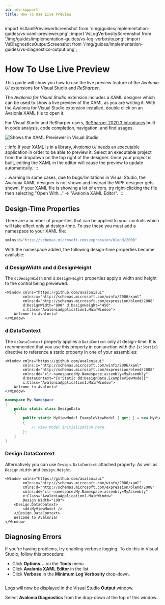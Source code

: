 ```yaml
---
id: ide-support
title: How To Use Live Preview
---
```


import VsXamlPreviewerScreenshot from '/img/guides/implementation-guides/vs-xaml-previewer.png';
import VsLogVerbosityScreenshot from '/img/guides/implementation-guides/vs-log-verbosity.png';
import VsDiagnosticsOutputScreenshot from '/img/guides/implementation-guides/vs-diagnostics-output.png';

# How To Use Live Preview

This guide will show you how to use the live preview feature of the _Avalonia UI_ extensions for Visual Studio and _ReSharper_.

The _Avalonia for Visual Studio_ extension includes a XAML designer which can be used to show a live preview of the XAML as you are writing it. With the Avalonia for Visual Studio extension installed, double click on an Avalonia XAML file to open it.

For Visual Studio and ReSharper users, [ReSharper 2020.3 introduces](https://www.jetbrains.com/resharper/whatsnew/2020-3/#version-2020-3-avalonia-support) built-in code analysis, code completion, navigation, and find usages.

<img src={VsXamlPreviewerScreenshot} alt="Shows the XAML Previewer in Visual Studio"/>

:::info
If your XAML is in a library, _Avalonia UI_ needs an executable application in order to be able to preview it. Select an executable project from the dropdown on the top right of the designer. Once your project is built, editing the XAML in the editor will cause the preview to update automatically.
:::

:::warning
In some cases, due to bugs/limitations in Visual Studio, the Avalonia XAML designer is not shown and instead the WPF designer gets shown. If your XAML file is showing a lot of errors, try right-clicking the file then selecting "Open With..." → "Avalonia XAML Editor".
:::

## Design-Time Properties

There are a number of properties that can be applied to your controls which will take effect only at design-time. To use these you must add a namespace to your XAML file:

```csharp
xmlns:d="http://schemas.microsoft.com/expression/blend/2008"
```

With the namespace added, the following design-time properties become available:

### d:DesignWidth and d:DesignHeight

The `d:DesignWidth` and `d:DesignHeight` properties apply a width and height to the control being previewed.

```markup
<Window xmlns="https://github.com/avaloniaui"
        xmlns:x="http://schemas.microsoft.com/winfx/2006/xaml"
        xmlns:d="http://schemas.microsoft.com/expression/blend/2008"
        d:DesignWidth="800" d:DesignHeight="450"
        x:Class="AvaloniaApplication1.MainWindow">
    Welcome to Avalonia!
</Window>
```

### d:DataContext

The `d:DataContext` property applies a `DataContext` only at design-time. It is recommended that you use this property in conjunction with the `{x:Static}` directive to reference a static property in one of your assemblies:

```markup
<Window xmlns="https://github.com/avaloniaui"
        xmlns:x="http://schemas.microsoft.com/winfx/2006/xaml"
        xmlns:d="http://schemas.microsoft.com/expression/blend/2008"
        xmlns:dd="clr-namespace:My.Namespace;assembly=MyAssembly"
        d:DataContext="{x:Static dd:DesignData.ExampleViewModel}"
        x:Class="AvaloniaApplication1.MainWindow">
    Welcome to Avalonia!
</Window>
```

```csharp
namespace My.Namespace
{
    public static class DesignData
    {
        public static MyViewModel ExampleViewModel { get; } = new MyViewModel
        {
            // View Model initialization here.
        };
    }
}
```

### Design.DataContext

Alternatively you can use `Design.DataContext` attached property. As well as `Design.Width` and `Design.Height`.

```markup
<Window xmlns="https://github.com/avaloniaui"
        xmlns:x="http://schemas.microsoft.com/winfx/2006/xaml"
        xmlns:d="http://schemas.microsoft.com/expression/blend/2008"
        xmlns:dd="clr-namespace:My.Namespace;assembly=MyAssembly"
        x:Class="AvaloniaApplication1.MainWindow"
        Design.Width="100">
    <Design.DataContext>
        <dd:MyViewModel />
    </Design.DataContext>
    Welcome to Avalonia!
</Window>
```

## Diagnosing Errors

If you're having problems, try enabling verbose logging. To do this in Visual Studio, follow this procedure:

-  Click **Options...** on the **Tools** menu
-  Click **Avalonia XAML Editor** in the list
-  Click **Verbose** in the **Minimum Log Verbosity** drop-down.

<img src={VsLogVerbosityScreenshot} alt=""/>

Logs will now be displayed in the Visual Studio **Output** window.

Select **Avalonia Diagnostics** from the drop-down at the top of this window.

<img src={VsDiagnosticsOutputScreenshot} alt=""/>
